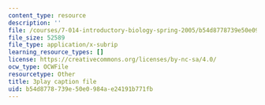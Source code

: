```yaml
---
content_type: resource
description: ''
file: /courses/7-014-introductory-biology-spring-2005/b54d8778739e50e0984ae24191b771fb_BhS5s1T1as8.vtt
file_size: 52589
file_type: application/x-subrip
learning_resource_types: []
license: https://creativecommons.org/licenses/by-nc-sa/4.0/
ocw_type: OCWFile
resourcetype: Other
title: 3play caption file
uid: b54d8778-739e-50e0-984a-e24191b771fb
---
```

